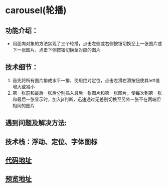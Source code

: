 # carousel(轮播)
## 功能介绍：
- 用面向对象的方法实现了三个轮播，点击左侧或右侧按钮切换至上一张图片或下一张图片，点击下侧按钮切换至对应的图片
## 技术细节：
1. 首先将所有图片排成水平一排，使用绝对定位，点击左滑右滑按钮使其left值增大或减小
2. 第一张前和最后一张后分别插入最后一张图片和第一张图片，使每次到第一张和最后一张显示时，加入js判断，迅速通过无差别切换至另外一张不在两端但相同的图片
## 遇到问题及解决方法:
## 技术栈：浮动、定位、字体图标
## [代码地址](https://github.com/xiaoweimei/carousel/blob/master/index.html)
## [预览地址](https://xiaoweimei.github.io/carousel/)


